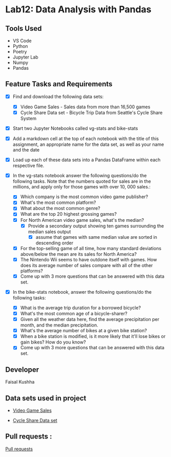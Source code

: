 # Lab12: Data Analysis with Pandas

## Tools Used

- VS Code
- Python
- Poetry
- Jupyter Lab
- Numpy
- Pandas

## Feature Tasks and Requirements

- [x] Find and download the following data sets:
  - [x] Video Game Sales - Sales data from more than 16,500 games
  - [x] Cycle Share Data set - Bicycle Trip Data from Seattle's Cycle Share System
- [x] Start two Jupyter Notebooks called vg-stats and bike-stats
- [x] Add a markdown cell at the top of each notebook with the title of this assignment, an appropriate name for the data set, as well as your name and the date
- [x] Load up each of these data sets into a Pandas DataFrame within each respective file.

- [x] In the vg-stats notebook answer the following questions/do the following tasks. Note that the numbers quoted for sales are in the millions, and apply only for those games with over 10, 000 sales.:
  - [x] Which company is the most common video game publisher?
  - [x] What's the most common platform?
  - [x] What about the most common genre?
  - [x] What are the top 20 highest grossing games?
  - [x] For North American video game sales, what's the median?
    - [x] Provide a secondary output showing ten games surrounding the median sales output
      - [x] assume that games with same median value are sorted in descending order
  - [x] For the top-selling game of all time, how many standard deviations above/below the mean are its sales for North America?
  - [x] The Nintendo Wii seems to have outdone itself with games. How does its average number of sales compare with all of the other platforms?
  - [x] Come up with 3 more questions that can be answered with this data set.
- [x] In the bike-stats notebook, answer the following questions/do the following tasks:
  - [x] What is the average trip duration for a borrowed bicycle?
  - [x] What's the most common age of a bicycle-sharer?
  - [x] Given all the weather data here, find the average precipitation per month, and the median precipitation.
  - [x] What's the average number of bikes at a given bike station?
  - [x] When a bike station is modified, is it more likely that it'll lose bikes or gain bikes? How do you know?
  - [x] Come up with 3 more questions that can be answered with this data set.

## Developer

Faisal Kushha

## Data sets used in project

- [Video Game Sales](https://www.kaggle.com/gregorut/videogamesales)

- [Cycle Share Data set](https://www.kaggle.com/pronto/cycle-share-dataset)

## Pull requests :

[Pull requests]()

